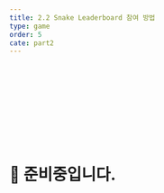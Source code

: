 ```yaml
---
title: 2.2 Snake Leaderboard 참여 방법
type: game
order: 5
cate: part2
---
```

<br></br>
<br></br>
<br></br>
<br></br>
# 🚧 준비중입니다.
<br></br>
<br></br>
<br></br>
<br></br>
<br></br>
